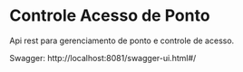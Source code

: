 # Controle Acesso de Ponto

Api rest para gerenciamento de ponto e controle de acesso.

Swagger: http://localhost:8081/swagger-ui.html#/
